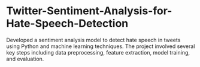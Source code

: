 # Twitter-Sentiment-Analysis-for-Hate-Speech-Detection
Developed a sentiment analysis model to detect hate speech in tweets using Python and machine learning techniques. The project involved several key steps including data preprocessing, feature extraction, model training, and evaluation.
